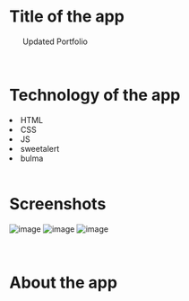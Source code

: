<h1>Title of the app</h1>
<ul>Updated Portfolio</ul>
<br>
<h1>Technology of the app</h1>
<li>HTML</li>
<li>CSS</li>
<li>JS</li>
<li>sweetalert</li>
<li>bulma</li>
<br>
<h1>Screenshots</h1>

![image](https://user-images.githubusercontent.com/71658001/107129222-beb79a80-6878-11eb-9b0a-faed2e620e6a.png)
![image](https://user-images.githubusercontent.com/71658001/107129249-f6264700-6878-11eb-87c2-45a32067056b.png)
![image](https://user-images.githubusercontent.com/71658001/107129260-0807ea00-6879-11eb-98e8-de883173aa05.png)

<br>
<h1>About the app</h1>
